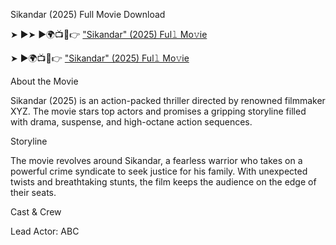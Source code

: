Sikandar (2025) Full Movie Download

➤ ►➤ ►🌍📺📱👉 ["Sikandar" (2025) Ful𝚕 Mo𝚟ie](https://www.1024tera.com/wap/share/filelist?surl=mff03BHhLIXtewY9yAuFQw)

➤ ►🌍📺📱👉 ["Sikandar" (2025) Ful𝚕 Mo𝚟ie](https://www.1024tera.com/wap/share/filelist?surl=mff03BHhLIXtewY9yAuFQw)

About the Movie

Sikandar (2025) is an action-packed thriller directed by renowned filmmaker XYZ. The movie stars top actors and promises a gripping storyline filled with drama, suspense, and high-octane action sequences.

Storyline

The movie revolves around Sikandar, a fearless warrior who takes on a powerful crime syndicate to seek justice for his family. With unexpected twists and breathtaking stunts, the film keeps the audience on the edge of their seats.

Cast & Crew

Lead Actor: ABC


